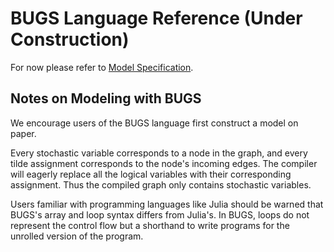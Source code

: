 # BUGS Language Reference (Under Construction)
For now please refer to [Model Specification](https://chjackson.github.io/openbugsdoc/Manuals/ModelSpecification.html).

## Notes on Modeling with BUGS
We encourage users of the BUGS language first construct a model on paper. 

Every stochastic variable corresponds to a node in the graph, and every tilde assignment corresponds to the node's incoming edges. 
The compiler will eagerly replace all the logical variables with their corresponding assignment. 
Thus the compiled graph only contains stochastic variables.

Users familiar with programming languages like Julia should be warned that BUGS's array and loop syntax differs from Julia's. 
In BUGS, loops do not represent the control flow but a shorthand to write programs for the unrolled version of the program.